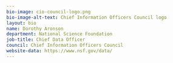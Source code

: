 ```yaml
---
bio-image: cio-council-logo.png
bio-image-alt-text: Chief Information Officers Council logo
layout: bio
name: Dorothy Aronson
department: National Science Foundation
job-title: Chief Data Officer
council: Chief Information Officers Council
website-data: https://www.nsf.gov/data/
---
```

